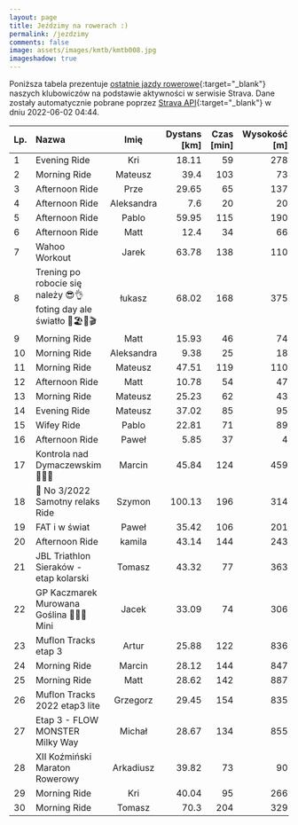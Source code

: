 ```yaml
---
layout: page
title: Jeździmy na rowerach :)
permalink: /jezdzimy
comments: false
image: assets/images/kmtb/kmtb008.jpg
imageshadow: true
---
```


Poniższa tabela prezentuje [ostatnie jazdy rowerowe](https://www.strava.com/clubs/336381){:target="_blank"} naszych klubowiczów na podstawie aktywności w serwisie Strava. Dane zostały automatycznie pobrane poprzez [Strava API](https://developers.strava.com/docs/reference/#api-Clubs-getClubActivitiesById){:target="_blank"} w dniu 2022-06-02 04:44.

Lp. | Nazwa | Imię | Dystans [km] | Czas [min] | Wysokość [m]
:--- | :--- | :---: | ---: | ---: | ---:
1|Evening Ride|Kri|18.11|59|278
2|Morning Ride|Mateusz|39.4|103|73
3|Afternoon Ride|Prze|29.65|65|137
4|Afternoon Ride|Aleksandra|7.6|20|20
5|Afternoon Ride|Pablo|59.95|115|190
6|Afternoon Ride|Matt|12.4|34|66
7|Wahoo Workout|Jarek|63.78|138|110
8|Trening  po  robocie się  należy 😎👌foting day ale światło 🌊🏖📸🎬|łukasz|68.02|168|375
9|Morning Ride|Matt|15.93|46|74
10|Morning Ride|Aleksandra|9.38|25|18
11|Morning Ride|Mateusz|47.51|119|110
12|Afternoon Ride|Matt|10.78|54|47
13|Morning Ride|Mateusz|25.23|62|43
14|Evening Ride|Mateusz|37.02|85|95
15|Wifey Ride|Pablo|22.81|71|89
16|Afternoon Ride|Paweł|5.85|37|4
17|Kontrola nad Dymaczewskim🚴🚴🚴|Marcin|45.84|124|459
18|💯 No 3/2022 Samotny relaks Ride|Szymon|100.13|196|314
19|FAT i w świat|Paweł|35.42|106|201
20|Afternoon Ride|kamila|43.14|144|243
21|JBL Triathlon Sieraków - etap kolarski|Tomasz|43.32|77|363
22|GP Kaczmarek Murowana Goślina 🚴‍♂️💥Mini|Jacek|33.09|74|306
23|Muflon Tracks etap 3|Artur|25.88|122|836
24|Morning Ride|Marcin|28.12|144|847
25|Morning Ride|Matt|28.62|142|887
26|Muflon Tracks 2022 etap3 lite|Grzegorz|29.45|154|835
27|Etap 3 - FLOW MONSTER Milky Way|Michał|28.67|134|855
28|XII Koźmiński Maraton Rowerowy |Arkadiusz|39.82|73|90
29|Morning Ride|Kri|40.04|95|266
30|Morning Ride|Tomasz|70.3|204|329
